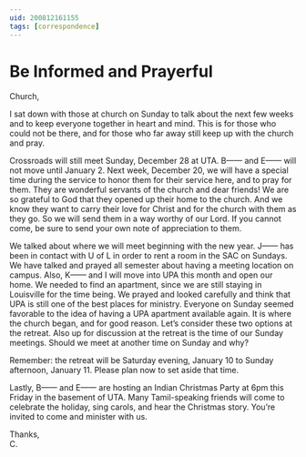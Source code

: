 ```yaml
---
uid: 200812161155
tags: [correspondence]
---
```

  
# Be Informed and Prayerful

Church,

I sat down with those at church on Sunday to talk about the next few weeks and to keep everyone together in heart and mind. This is for those who could not be there, and for those who far away still keep up with the church and pray.

Crossroads will still meet Sunday, December 28 at UTA. B—— and E—— will not move until January 2. Next week, December 20, we will have a special time during the service to honor them for their service here, and to pray for them. They are wonderful servants of the church and dear friends! We are so grateful to God that they opened up their home to the church. And we know they want to carry their love for Christ and for the church with them as they go. So we will send them in a way worthy of our Lord. If you cannot come, be sure to send your own note of appreciation to them.

We talked about where we will meet beginning with the new year. J—— has been in contact with U of L in order to rent a room in the SAC on Sundays. We have talked and prayed all semester about having a meeting location on campus. Also, K—— and I will move into UPA this month and open our home. We needed to find an apartment, since we are still staying in Louisville for the time being. We prayed and looked carefully and think that UPA is still one of the best places for ministry. Everyone on Sunday seemed favorable to the idea of having a UPA apartment available again. It is where the church began, and for good reason. Let’s consider these two options at the retreat. Also up for discussion at the retreat is the time of our Sunday meetings. Should we meet at another time on Sunday and why?

Remember: the retreat will be Saturday evening, January 10 to Sunday afternoon, January 11. Please plan now to set aside that time.

Lastly, B—— and E—— are hosting an Indian Christmas Party at 6pm this Friday in the basement of UTA. Many Tamil-speaking friends will come to celebrate the holiday, sing carols, and hear the Christmas story. You’re invited to come and minister with us.

Thanks,  
C.
